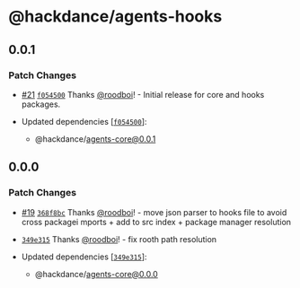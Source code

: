 # @hackdance/agents-hooks

## 0.0.1

### Patch Changes

- [#21](https://github.com/hack-dance/agents/pull/21) [`f054500`](https://github.com/hack-dance/agents/commit/f05450084939432a270185599e2e7342ae75049d) Thanks [@roodboi](https://github.com/roodboi)! - Initial release for core and hooks packages.

- Updated dependencies [[`f054500`](https://github.com/hack-dance/agents/commit/f05450084939432a270185599e2e7342ae75049d)]:
  - @hackdance/agents-core@0.0.1

## 0.0.0

### Patch Changes

- [#19](https://github.com/hack-dance/agents/pull/19) [`368f8bc`](https://github.com/hack-dance/agents/commit/368f8bc3b3c3d09ccfd45eb2d6b1ffcadb430d73) Thanks [@roodboi](https://github.com/roodboi)! - move json parser to hooks file to avoid cross packagei mports + add to src index + package manager resolution

- [`349e315`](https://github.com/hack-dance/agents/commit/349e315ecb104423cf20eccbd3c4b64b60c732f0) Thanks [@roodboi](https://github.com/roodboi)! - fix rooth path resolution

- Updated dependencies [[`349e315`](https://github.com/hack-dance/agents/commit/349e315ecb104423cf20eccbd3c4b64b60c732f0)]:
  - @hackdance/agents-core@0.0.0
